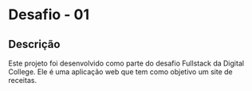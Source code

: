 # Desafio - 01

## Descrição
Este projeto foi desenvolvido como parte do desafio Fullstack da Digital College. Ele é uma aplicação web que tem como objetivo um site de receitas.
